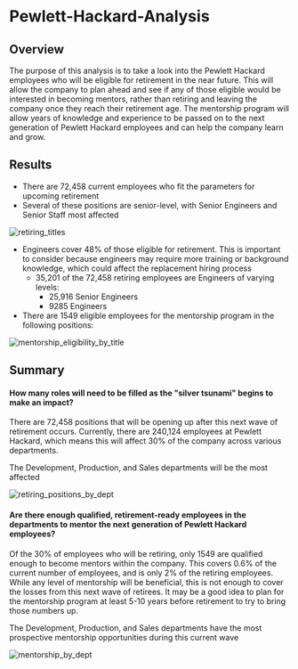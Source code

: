# Pewlett-Hackard-Analysis

## Overview

The purpose of this analysis is to take a look into the Pewlett Hackard employees who will be eligible for retirement in the near future. This will allow the company to plan ahead and see if any of those eligible would be interested in becoming mentors, rather than retiring and leaving the company once they reach their retirement age. The mentorship program will allow years of knowledge and experience to be passed on to the next generation of Pewlett Hackard employees and can help the company learn and grow.

## Results 

-	There are 72,458 current employees who fit the parameters for upcoming retirement
-	Several of these positions are senior-level, with Senior Engineers and Senior Staff most affected

![retiring_titles](https://user-images.githubusercontent.com/105808695/180879863-c85c2688-57a8-4e1a-a8e7-49bdd6e9c514.png)

- Engineers cover 48% of those eligible for retirement. This is important to consider because engineers may require more training or background knowledge, which could affect the replacement hiring process
    -	35,201 of the 72,458 retiring employees are Engineers of varying levels:
        - 25,916 Senior Engineers
        - 9285 Engineers
-	There are 1549 eligible employees for the mentorship program in the following positions:

![mentorship_eligibility_by_title](https://user-images.githubusercontent.com/105808695/180879790-5aedd002-69af-4eef-b705-5407881fcbe6.png)

## Summary

#### How many roles will need to be filled as the "silver tsunami" begins to make an impact?

There are 72,458 positions that will be opening up after this next wave of retirement occurs. Currently, there are 240,124 employees at Pewlett Hackard, which means this will affect 30% of the company across various departments.

The Development, Production, and Sales departments will be the most affected

![retiring_positions_by_dept](https://user-images.githubusercontent.com/105808695/180879827-9f2f4fbf-ae73-4e48-a677-3f475ea2351f.png)


#### Are there enough qualified, retirement-ready employees in the departments to mentor the next generation of Pewlett Hackard employees?

Of the 30% of employees who will be retiring, only 1549 are qualified enough to become mentors within the company. This covers 0.6% of the current number of employees, and is only 2% of the retiring employees. While any level of mentorship will be beneficial, this is not enough to cover the losses from this next wave of retirees. It may be a good idea to plan for the mentorship program at least 5-10 years before retirement to try to bring those numbers up. 

The Development, Production, and Sales departments have the most prospective mentorship opportunities during this current wave

![mentorship_by_dept](https://user-images.githubusercontent.com/105808695/180879730-b77e6811-c530-4750-b617-9df639cfdc7a.png)

